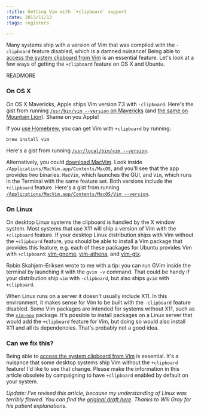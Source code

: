 ```yaml
--- 
:title: Getting Vim with `+clipboard` support
:date: 2013/11/13
:tags: registers

---
```


Many systems ship with a version of Vim that was compiled with the `-clipboard` feature disabled, which is a damned nuisance! Being able to [access the system clipboard from Vim][58] is an essential feature. Let's look at a few ways of getting the `+clipboard` feature on OS X and Ubuntu.

[58]: http://vimcasts.org/e/58


READMORE

### On OS X

On OS X Mavericks, Apple ships Vim version 7.3 with `-clipboard`. Here's the gist from running [`/usr/bin/vim --version` on Mavericks][10.9] (and [the same on Mountain Lion][10.8]). Shame on you Apple!

If you [use Homebrew][brew.sh], you can get Vim with `+clipboard` by running:

    brew install vim

Here's a gist from running [`/usr/local/bin/vim --version`][brew].

Alternatively, you could [download MacVim][mvim]. Look inside `/Applications/MacVim.app/Contents/MacOS`, and you'll see that the app provides two binaries: `MacVim`, which launches the GUI, and `Vim`, which runs in the Terminal with the same feature set. Both versions include the `+clipboard` feature. Here's a gist from running [`/Applications/MacVim.app/Contents/MacOS/Vim --version`][macvim].

### On Linux

On desktop Linux systems the clipboard is handled by the X window system. Most systems that use X11 will ship a version of Vim with the `+clipboard` feature. If your desktop Linux distribution ships with Vim without the `+clipboard` feature, you should be able to install a Vim package that provides this feature, e.g. each of these packages for Ubuntu provides Vim with `+clipboard`: [vim-gnome][], [vim-athena][], and [vim-gtx][].

Robin Skahjem-Eriksen wrote to me with a tip: you can run GVim inside the terminal by launching it with the `gvim -v` command. That could be handy if your distribution ship `vim` with `-clipboard`, but also ships `gvim` with `+clipboard`.

When Linux runs on a server it doesn't usually include X11. In this environment, it makes sense for Vim to be built with the `-clipboard` feature disabled. Some Vim packages are intended for systems without X11, such as the [`vim-nox`][vim-nox] package. It's possible to install packages on a Linux server that would add the `+clipboard` feature for Vim, but doing so would also install X11 and all its dependencies. That's probably not a good idea.

### Can we fix this?

Being able to [access the system clipboard from Vim][58] is essential. It's a nuisance that some desktop systems ship Vim without the `+clipboard` feature! I'd like to see that change. Please make the information in this article obsolete by campaigning to have `+clipboard` enabled by default on your system.

*Update: I've revised this article, because my understanding of Linux was terribly flawed. You can find the [original draft here][original]. Thanks to Will Gray for his patient explanations.*

[10.8]: https://gist.github.com/nelstrom/7435281
[10.9]: https://gist.github.com/nelstrom/7435463
[brew]: https://gist.github.com/nelstrom/7435520
[macvim]: https://gist.github.com/nelstrom/7435538
[brew.sh]: http://brew.sh/
[mvim]: https://code.google.com/p/macvim/downloads/list

[vim-nox]: https://gist.github.com/nelstrom/7436756
[58]: http://vimcasts.org/e/58
[original]: https://gist.github.com/nelstrom/7475980
[vim-gnome]: https://gist.github.com/nelstrom/7436451
[vim-athena]: https://gist.github.com/nelstrom/7436569
[vim-gtx]: https://gist.github.com/nelstrom/7436647
